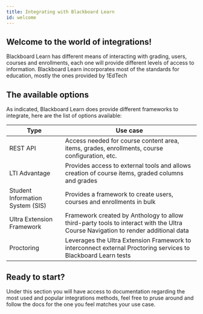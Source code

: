 ```yaml
---
title: Integrating with Blackboard Learn
id: welcome
---
```


## Welcome to the world of integrations!

Blackboard Learn has different means of interacting with grading, users, courses and enrollments, each one will provide different levels of access to information. Blackboard Learn incorporates most of the standards for education, mostly the ones provided by 1EdTech

## The available options

As indicated, Blackboard Learn does provide different frameworks to integrate, here are the list of options available:

| Type                             | Use case                                                                                                                         |
| -------------------------------- | -------------------------------------------------------------------------------------------------------------------------------- |
| REST API                         | Access needed for course content area, items, grades, enrollments, course configuration, etc.                                    |
| LTI Advantage                    | Provides access to external tools and allows creation of course items, graded columns and grades                                 |
| Student Information System (SIS) | Provides a framework to create users, courses and enrollments in bulk                                                            |
| Ultra Extension Framework        | Framework created by Anthology to allow third-party tools to interact with the Ultra Course Navigation to render additional data |
| Proctoring                       | Leverages the Ultra Extension Framework to interconnect external Proctoring services to Blackboard Learn tests                   |

## Ready to start?

Under this section you will have access to documentation regarding the most used and popular integrations methods, feel free to pruse around and follow the docs for the one you feel matches your use case.
